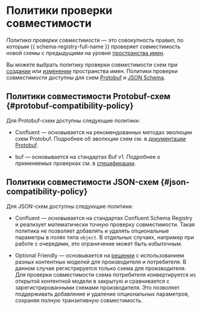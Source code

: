 # Политики проверки совместимости


_Политика проверки совместимости_ — это совокупность правил, по которым {{ schema-registry-full-name }} проверяет совместимость новой схемы с предыдущими на уровне [пространства имен](schema-registry.md#namespace).

Вы можете выбрать политику проверки совместимости схем при [создании](../operations/create-name-space.md) или [изменении](../operations/update-name-space.md) пространства имен. Политики проверки совместимости доступны для схем [Protobuf](https://protobuf.dev/) и [JSON Schema](https://json-schema.org/).

## Политики совместимости Protobuf-схем {#protobuf-compatibility-policy}

Для Protobuf-схем доступны следующие политики:

* Confluent — основывается на рекомендованных методах эволюции схем Protobuf. Подробнее об эволюции схем см. в [документации Protobuf](https://protobuf.dev/programming-guides/proto3/#updating).

* buf — основывается на стандартах Buf v1. Подробнее о применяемых проверках см. в [спецификации](https://github.com/bufbuild/buf/blob/main/private/bufpkg/bufcheck/bufcheckserver/bufcheckserver.go#L156).

## Политики совместимости JSON-схем {#json-compatibility-policy}

Для JSON-схем доступны следующие политики:

* Confluent — основывается на стандартах Confluent Schema Registry и реализует математически точную проверку совместимости. Такая политика не позволяет добавлять и удалять опциональные параметры в полях типа `object`. В отдельных случаях, например при работе с очередями, это ограничение может быть избыточным.

* Optional Friendly — основывается на [решении](#optional-parameters-compatibility-solution) с использованием разных контентных моделей для производителя и потребителя. В данном случае регистрируется только схема для производителя. Для проверки совместимости схема потребителя конвертируется из открытой контентной модели в закрытую и сравнивается с зарегистрированными схемами производителя. Это позволяет поддерживать добавление и удаление опциональных параметров, сохраняя полную транзитивную совместимость.
